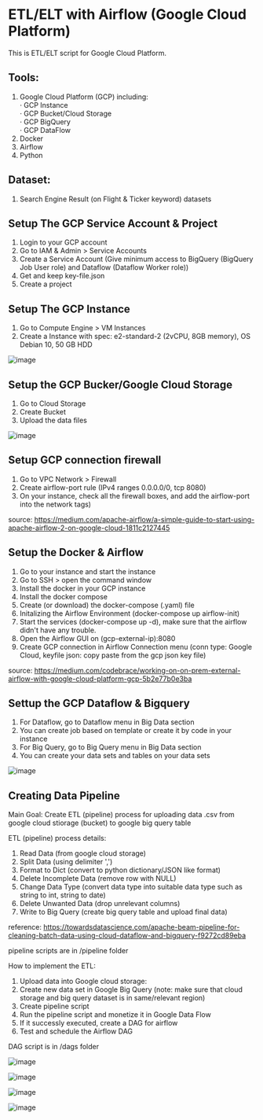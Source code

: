 # ETL/ELT with Airflow (Google Cloud Platform)


This is ETL/ELT script for Google Cloud Platform.

## Tools:
1. Google Cloud Platform (GCP) including: <br />
  · GCP Instance <br />
  · GCP Bucket/Cloud Storage <br />
  · GCP BigQuery <br />
  · GCP DataFlow <br />
2. Docker
3. Airflow
4. Python

## Dataset:
1. Search Engine Result (on Flight & Ticker keyword) datasets

## Setup The GCP Service Account & Project
1. Login to your GCP account
2. Go to IAM & Admin > Service Accounts
3. Create a Service Account (Give minimum access to BigQuery (BigQuery Job User role) and Dataflow (Dataflow Worker role))
4. Get and keep key-file.json
5. Create a project

## Setup The GCP Instance
1. Go to Compute Engine > VM Instances
2. Create a Instance with spec: e2-standard-2 (2vCPU, 8GB memory), OS Debian 10, 50 GB HDD

![image](https://user-images.githubusercontent.com/18484807/140650529-c0ab00d8-f5e2-4636-9766-aaee2b5dbf80.png)


## Setup the GCP Bucker/Google Cloud Storage
1. Go to Cloud Storage
2. Create Bucket
3. Upload the data files

![image](https://user-images.githubusercontent.com/18484807/140650483-506d6862-8c15-4495-b06b-32ff85076e16.png)


## Setup GCP connection firewall
1. Go to VPC Network > Firewall
2. Create airflow-port rule (IPv4 ranges 0.0.0.0/0, tcp 8080)
3. On your instance, check all the firewall boxes, and add the airflow-port into the network tags) 

source: https://medium.com/apache-airflow/a-simple-guide-to-start-using-apache-airflow-2-on-google-cloud-1811c2127445

## Setup the Docker & Airflow
1. Go to your instance and start the instance 
2. Go to SSH > open the command window
3. Install the docker in your GCP instance
4. Install the docker compose
5. Create (or download) the docker-compose (.yaml) file
6. Initalizing the Airflow Environment (docker-compose up airflow-init)
7. Start the services (docker-compose up -d), make sure that the airflow didn't have any trouble.
8. Open the Airflow GUI on (gcp-external-ip):8080
9. Create GCP connection in Airflow Connection menu (conn type: Google Cloud, keyfile json: copy paste from the gcp json key file) 

source: https://medium.com/codebrace/working-on-on-prem-external-airflow-with-google-cloud-platform-gcp-5b2e77b0e3ba

## Settup the GCP Dataflow & Bigquery
1. For Dataflow, go to Dataflow menu in Big Data section
2. You can create job based on template or create it by code in your instance
3. For Big Query, go to Big Query menu in Big Data section
4. You can create your data sets and tables on your data sets

![image](https://user-images.githubusercontent.com/18484807/140650574-e45dc50b-d3eb-472b-a294-b24920689b20.png)

## Creating Data Pipeline
Main Goal: Create ETL (pipeline) process for uploading data .csv from google cloud stiorage (bucket) to google big query table

ETL (pipeline) process details:
1. Read Data (from google cloud storage)
2. Split Data (using delimiter ',')
3. Format to Dict (convert to python dictionary/JSON like format)
4. Delete Incomplete Data (remove row with NULL)
5. Change Data Type (convert data type into suitable data type such as string to int, string to date)
6. Delete Unwanted Data (drop unrelevant columns)
7. Write to Big Query (create big query table and upload final data)

reference:  https://towardsdatascience.com/apache-beam-pipeline-for-cleaning-batch-data-using-cloud-dataflow-and-bigquery-f9272cd89eba

pipeline scripts are in /pipeline folder

How to implement the ETL:
1. Upload data into Google cloud storage:
2. Create new data set in Google Big Query (note: make sure that cloud storage and big query dataset is in same/relevant region)
3. Create pipeline script
4. Run the pipeline script and monetize it in Google Data Flow
5. If it successly executed, create a DAG for airflow
6. Test and schedule the Airflow DAG

DAG script is in /dags folder 

![image](https://user-images.githubusercontent.com/18484807/141685135-7643a675-4465-4a59-b080-b1f209035d51.png)

![image](https://user-images.githubusercontent.com/18484807/141685167-c72d4229-328f-42b2-b835-6e603528309a.png)

![image](https://user-images.githubusercontent.com/18484807/141685277-e545ac4e-8bd0-4832-ab84-abb2ba180ac6.png)

![image](https://user-images.githubusercontent.com/18484807/141685292-dc89cd43-af0c-4d50-8484-81b23aa8e644.png)



